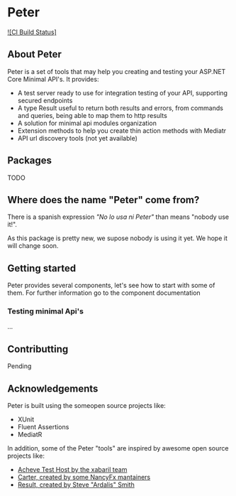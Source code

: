 # Peter

 [![CI Build Status]](https://github.com/StarskyCorp/Peter/actions/workflows/ci.yaml/badge.svg?ref=main)

## About Peter

Peter is a set of tools that may help you creating and testing your ASP.NET Core Minimal API's.
It provides:

- A test server ready to use for integration testing of your API, supporting secured endpoints
- A type Result<T> useful to return both results and errors, from commands and queries, being able to map them to http results
- A solution for minimal api modules organization
- Extension methods to help you create thin action methods with Mediatr
- API url discovery tools (not yet available)

## Packages


TODO

## Where does the name "Peter" come from?

There is a spanish expression *"No lo usa ni Peter"* than means "nobody use it!".

As this package is pretty new, we supose nobody is using it yet. We hope it will change soon.

## Getting started

Peter provides several components, let's see how to start with some of them. For further information go to the component documentation

### Testing minimal Api's

...

## Contributting

Pending

## Acknowledgements

Peter is built using the someopen source projects like:

- XUnit
- Fluent Assertions
- MediatR

In addition, some of the Peter "tools" are inspired by awesome open source projects like:

- [Acheve Test Host by the xabaril team](https://github.com/Xabaril/Acheve.TestHost)
- [Carter, created by some NancyFx mantainers](https://github.com/CarterCommunity/Carter)
- [Result, created by Steve "Ardalis" Smith](https://github.com/ardalis/Result)
